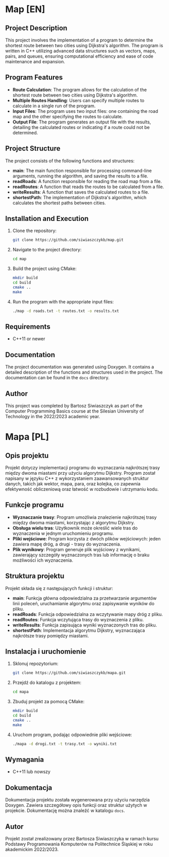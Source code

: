 # Map [EN]

## Project Description

This project involves the implementation of a program to determine the shortest route between two cities using Dijkstra's algorithm. The program is written in C++ utilizing advanced data structures such as vectors, maps, pairs, and queues, ensuring computational efficiency and ease of code maintenance and expansion.

## Program Features

- **Route Calculation**: The program allows for the calculation of the shortest route between two cities using Dijkstra's algorithm.
- **Multiple Routes Handling**: Users can specify multiple routes to calculate in a single run of the program.
- **Input Files**: The program uses two input files: one containing the road map and the other specifying the routes to calculate.
- **Output File**: The program generates an output file with the results, detailing the calculated routes or indicating if a route could not be determined.

## Project Structure

The project consists of the following functions and structures:

- **main**: The main function responsible for processing command-line arguments, running the algorithm, and saving the results to a file.
- **readRoads**: A function responsible for reading the road map from a file.
- **readRoutes**: A function that reads the routes to be calculated from a file.
- **writeResults**: A function that saves the calculated routes to a file.
- **shortestPath**: The implementation of Dijkstra's algorithm, which calculates the shortest paths between cities.

## Installation and Execution

1. Clone the repository:
   ```sh
   git clone https://github.com/siwiaszczykb/map.git
   ```

2. Navigate to the project directory:
   ```sh
   cd map
   ```

3. Build the project using CMake:
   ```sh
   mkdir build
   cd build
   cmake ..
   make
   ```

4. Run the program with the appropriate input files:
   ```sh
   ./map -d roads.txt -t routes.txt -o results.txt
   ```

## Requirements

- C++11 or newer

## Documentation

The project documentation was generated using Doxygen. It contains a detailed description of the functions and structures used in the project. The documentation can be found in the `docs` directory.

## Author

This project was completed by Bartosz Siwiaszczyk as part of the Computer Programming Basics course at the Silesian University of Technology in the 2022/2023 academic year.

# Mapa [PL]

## Opis projektu

Projekt dotyczy implementacji programu do wyznaczania najkrótszej trasy między dwoma miastami przy użyciu algorytmu Dijkstry. Program został napisany w języku C++ z wykorzystaniem zaawansowanych struktur danych, takich jak wektor, mapa, para, oraz kolejka, co zapewnia efektywność obliczeniową oraz łatwość w rozbudowie i utrzymaniu kodu.

## Funkcje programu

- **Wyznaczanie trasy**: Program umożliwia znalezienie najkrótszej trasy między dwoma miastami, korzystając z algorytmu Dijkstry.
- **Obsługa wielu tras**: Użytkownik może określić wiele tras do wyznaczenia w jednym uruchomieniu programu.
- **Pliki wejściowe**: Program korzysta z dwóch plików wejściowych: jeden zawiera mapę dróg, a drugi - trasy do wyznaczenia.
- **Plik wynikowy**: Program generuje plik wyjściowy z wynikami, zawierający szczegóły wyznaczonych tras lub informację o braku możliwości ich wyznaczenia.

## Struktura projektu

Projekt składa się z następujących funkcji i struktur:

- **main**: Funkcja główna odpowiedzialna za przetwarzanie argumentów linii poleceń, uruchamianie algorytmu oraz zapisywanie wyników do pliku.
- **readRoads**: Funkcja odpowiedzialna za wczytywanie mapy dróg z pliku.
- **readRoutes**: Funkcja wczytująca trasy do wyznaczenia z pliku.
- **writeResults**: Funkcja zapisująca wyniki wyznaczonych tras do pliku.
- **shortestPath**: Implementacja algorytmu Dijkstry, wyznaczająca najkrótsze trasy pomiędzy miastami.

## Instalacja i uruchomienie

1. Sklonuj repozytorium:
   ```sh
   git clone https://github.com/siwiaszczykb/mapa.git
   ```

2. Przejdź do katalogu z projektem:
   ```sh
   cd mapa
   ```

3. Zbuduj projekt za pomocą CMake:
   ```sh
   mkdir build
   cd build
   cmake ..
   make
   ```

4. Uruchom program, podając odpowiednie pliki wejściowe:
   ```sh
   ./mapa -d drogi.txt -t trasy.txt -o wyniki.txt
   ```

## Wymagania

- C++11 lub nowszy

## Dokumentacja

Dokumentacja projektu została wygenerowana przy użyciu narzędzia Doxygen. Zawiera szczegółowy opis funkcji oraz struktur użytych w projekcie. Dokumentację można znaleźć w katalogu `docs`.

## Autor

Projekt został zrealizowany przez Bartosza Siwiaszczyka w ramach kursu Podstawy Programowania Komputerów na Politechnice Śląskiej w roku akademickim 2022/2023.